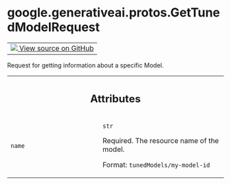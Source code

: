 
# google.generativeai.protos.GetTunedModelRequest

<!-- Insert buttons and diff -->

<table class="tfo-notebook-buttons tfo-api nocontent">
<td>
  <a target="_blank" href="https://github.com/googleapis/google-cloud-python/tree/main/packages/google-ai-generativelanguage/google/ai/generativelanguage_v1beta/types/model_service.py#L121-L134">
    <img src="https://www.tensorflow.org/images/GitHub-Mark-32px.png" />
    View source on GitHub
  </a>
</td>
</table>



Request for getting information about a specific Model.

<!-- Placeholder for "Used in" -->




<!-- Tabular view -->
 <table class="responsive fixed orange">
<colgroup><col width="214px"><col></colgroup>
<tr><th colspan="2"><h2 class="add-link">Attributes</h2></th></tr>

<tr>
<td>

`name`<a id="name"></a>

</td>
<td>

`str`

Required. The resource name of the model.

Format: ``tunedModels/my-model-id``

</td>
</tr>
</table>



